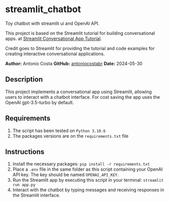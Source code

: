 # streamlit_chatbot
Toy chatbot with streamlit ui and OpenAI API.

This project is based on the Streamlit tutorial for building conversational apps.
at [Streamlit Conversational App Tutorial](https://docs.streamlit.io/develop/tutorials/llms/build-conversational-apps).

Credit goes to Streamlit for providing the tutorial and code examples for creating interactive conversational applications.

**Author:** Antonio Costa
**GitHub:** [antoniocostabr](https://github.com/antoniocostabr)
**Date:** 2024-05-30

## Description
This project implements a conversational app using Streamlit, allowing users to interact with a chatbot interface. For
cost saving the app uses the OpenAI gpt-3.5-turbo by default.

## Requirements

1. The script has been tested on `Python 3.10.6`
2. The packages versions are on the `requirements.txt` file

## Instructions
1. Install the necessary packages: `pip install -r requirements.txt`
2. Place a `.env` file in the same folder as this script containing your OpenAI API key. The key should be named `OPENAI_API_KEY`.
3. Run the Streamlit app by executing this script in your terminal: `streamlit run app.py`
4. Interact with the chatbot by typing messages and receiving responses in the Streamlit interface.
